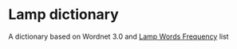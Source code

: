 # Lamp dictionary

A dictionary based on Wordnet 3.0 and [Lamp Words Frequency](https://github.com/lamp-project/words-frequency) list
